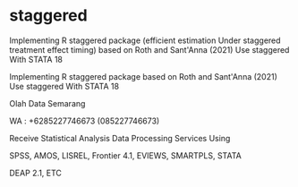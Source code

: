 # staggered
Implementing R staggered package (efficient estimation Under staggered treatment effect timing) based on Roth and Sant'Anna (2021) Use staggered With STATA 18

Implementing R staggered package based on Roth and Sant'Anna (2021) Use staggered With STATA 18

Olah Data Semarang

WA : +6285227746673 (085227746673)

Receive Statistical Analysis Data Processing Services Using

SPSS, AMOS, LISREL, Frontier 4.1, EVIEWS, SMARTPLS, STATA

DEAP 2.1, ETC
